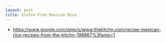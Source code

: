 ```yaml
---
layout: post
title: Gluten Free Mexican Rice
---
```

* https://www.google.com/amp/s/www.thekitchn.com/recipe-mexican-rice-recipes-from-the-kitchn-198867%3famp=1